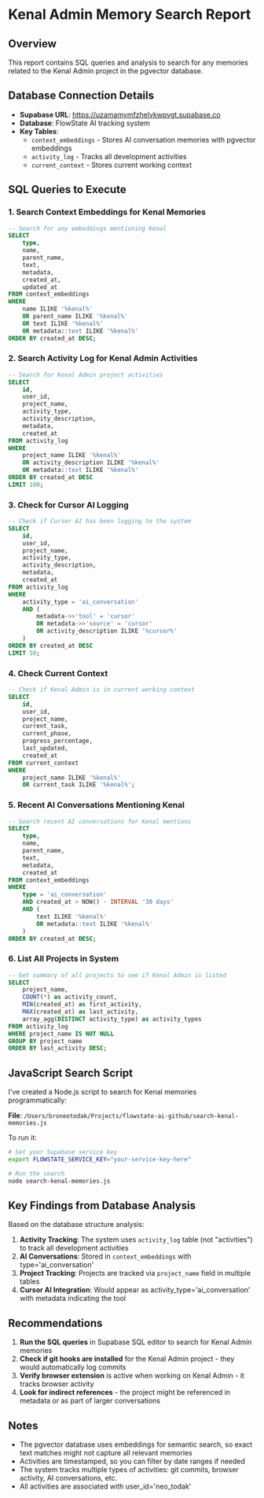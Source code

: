 # Kenal Admin Memory Search Report

## Overview
This report contains SQL queries and analysis to search for any memories related to the Kenal Admin project in the pgvector database.

## Database Connection Details
- **Supabase URL**: https://uzamamymfzhelvkwpvgt.supabase.co
- **Database**: FlowState AI tracking system
- **Key Tables**: 
  - `context_embeddings` - Stores AI conversation memories with pgvector embeddings
  - `activity_log` - Tracks all development activities
  - `current_context` - Stores current working context

## SQL Queries to Execute

### 1. Search Context Embeddings for Kenal Memories
```sql
-- Search for any embeddings mentioning Kenal
SELECT 
    type,
    name,
    parent_name,
    text,
    metadata,
    created_at,
    updated_at
FROM context_embeddings
WHERE 
    name ILIKE '%kenal%' 
    OR parent_name ILIKE '%kenal%'
    OR text ILIKE '%kenal%'
    OR metadata::text ILIKE '%kenal%'
ORDER BY created_at DESC;
```

### 2. Search Activity Log for Kenal Admin Activities
```sql
-- Search for Kenal Admin project activities
SELECT 
    id,
    user_id,
    project_name,
    activity_type,
    activity_description,
    metadata,
    created_at
FROM activity_log
WHERE 
    project_name ILIKE '%kenal%'
    OR activity_description ILIKE '%kenal%'
    OR metadata::text ILIKE '%kenal%'
ORDER BY created_at DESC
LIMIT 100;
```

### 3. Check for Cursor AI Logging
```sql
-- Check if Cursor AI has been logging to the system
SELECT 
    id,
    user_id,
    project_name,
    activity_type,
    activity_description,
    metadata,
    created_at
FROM activity_log
WHERE 
    activity_type = 'ai_conversation'
    AND (
        metadata->>'tool' = 'cursor'
        OR metadata->>'source' = 'cursor'
        OR activity_description ILIKE '%cursor%'
    )
ORDER BY created_at DESC
LIMIT 50;
```

### 4. Check Current Context
```sql
-- Check if Kenal Admin is in current working context
SELECT 
    id,
    user_id,
    project_name,
    current_task,
    current_phase,
    progress_percentage,
    last_updated,
    created_at
FROM current_context
WHERE 
    project_name ILIKE '%kenal%'
    OR current_task ILIKE '%kenal%';
```

### 5. Recent AI Conversations Mentioning Kenal
```sql
-- Search recent AI conversations for Kenal mentions
SELECT 
    type,
    name,
    parent_name,
    text,
    metadata,
    created_at
FROM context_embeddings
WHERE 
    type = 'ai_conversation'
    AND created_at > NOW() - INTERVAL '30 days'
    AND (
        text ILIKE '%kenal%'
        OR metadata::text ILIKE '%kenal%'
    )
ORDER BY created_at DESC;
```

### 6. List All Projects in System
```sql
-- Get summary of all projects to see if Kenal Admin is listed
SELECT 
    project_name,
    COUNT(*) as activity_count,
    MIN(created_at) as first_activity,
    MAX(created_at) as last_activity,
    array_agg(DISTINCT activity_type) as activity_types
FROM activity_log
WHERE project_name IS NOT NULL
GROUP BY project_name
ORDER BY last_activity DESC;
```

## JavaScript Search Script

I've created a Node.js script to search for Kenal memories programmatically:

**File**: `/Users/broneotodak/Projects/flowstate-ai-github/search-kenal-memories.js`

To run it:
```bash
# Set your Supabase service key
export FLOWSTATE_SERVICE_KEY="your-service-key-here"

# Run the search
node search-kenal-memories.js
```

## Key Findings from Database Analysis

Based on the database structure analysis:

1. **Activity Tracking**: The system uses `activity_log` table (not "activities") to track all development activities
2. **AI Conversations**: Stored in `context_embeddings` with type='ai_conversation'
3. **Project Tracking**: Projects are tracked via `project_name` field in multiple tables
4. **Cursor AI Integration**: Would appear as activity_type='ai_conversation' with metadata indicating the tool

## Recommendations

1. **Run the SQL queries** in Supabase SQL editor to search for Kenal Admin memories
2. **Check if git hooks are installed** for the Kenal Admin project - they would automatically log commits
3. **Verify browser extension** is active when working on Kenal Admin - it tracks browser activity
4. **Look for indirect references** - the project might be referenced in metadata or as part of larger conversations

## Notes

- The pgvector database uses embeddings for semantic search, so exact text matches might not capture all relevant memories
- Activities are timestamped, so you can filter by date ranges if needed
- The system tracks multiple types of activities: git commits, browser activity, AI conversations, etc.
- All activities are associated with user_id='neo_todak'
